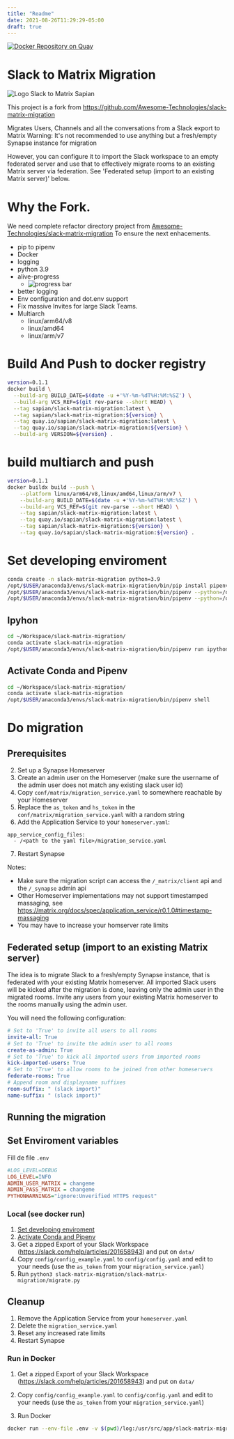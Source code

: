 ```yaml
---
title: "Readme"
date: 2021-08-26T11:29:29-05:00
draft: true
---
```


[![Docker Repository on Quay](https://quay.io/repository/sapian/slack-matrix-migration/status "Docker Repository on Quay")](https://quay.io/repository/sapian/slack-matrix-migration)

# Slack to Matrix Migration

![Logo Slack to Matrix Sapian](/images/Logo_circular_Matrix_server_slack_migration_name_bg.svg)

This project is a fork from https://github.com/Awesome-Technologies/slack-matrix-migration

Migrates Users, Channels and all the conversations from a Slack export to Matrix
Warning: It's not recommended to use anything but a fresh/empty Synapse instance for migration

However, you can configure it to import the Slack workspace to an empty federated server
and use that to effectively migrate rooms to an existing Matrix server via federation.
See 'Federated setup (import to an existing Matrix server)' below.

# Why the Fork.

We need complete refactor directory project from [Awesome-Technologies/slack-matrix-migration](https://github.com/Awesome-Technologies/slack-matrix-migration)
To ensure the next enhacements.

- pip to pipenv
- Docker
- logging
- python 3.9
- alive-progress
  - ![progress bar](/images/example.gif)
- better logging
- Env configuration and dot.env support
- Fix massive Invites for large Slack Teams.
- Multiarch
  - linux/arm64/v8
  - linux/amd64
  - linux/arm/v7


# Build And Push to docker registry

``` bash
version=0.1.1
docker build \
  --build-arg BUILD_DATE=$(date -u +'%Y-%m-%dT%H:%M:%SZ') \
  --build-arg VCS_REF=$(git rev-parse --short HEAD) \
  --tag sapian/slack-matrix-migration:latest \
  --tag sapian/slack-matrix-migration:${version} \
  --tag quay.io/sapian/slack-matrix-migration:latest \
  --tag quay.io/sapian/slack-matrix-migration:${version} \
  --build-arg VERSION=${version} .
```

# build multiarch and push

``` bash
version=0.1.1
docker buildx build --push \
    --platform linux/arm64/v8,linux/amd64,linux/arm/v7 \
    --build-arg BUILD_DATE=$(date -u +'%Y-%m-%dT%H:%M:%SZ') \
    --build-arg VCS_REF=$(git rev-parse --short HEAD) \
    --tag sapian/slack-matrix-migration:latest \
    --tag quay.io/sapian/slack-matrix-migration:latest \
    --tag sapian/slack-matrix-migration:${version} \
    --tag quay.io/sapian/slack-matrix-migration:${version} .
```

# Set developing enviroment

``` bash
conda create -n slack-matrix-migration python=3.9
/opt/$USER/anaconda3/envs/slack-matrix-migration/bin/pip install pipenv
/opt/$USER/anaconda3/envs/slack-matrix-migration/bin/pipenv --python=/opt/$USER/anaconda3/envs/slack-matrix-migration/bin/python install
/opt/$USER/anaconda3/envs/slack-matrix-migration/bin/pipenv --python=/opt/$USER/anaconda3/envs/slack-matrix-migration/bin/python install --dev
```

## Ipyhon

``` bash
cd ~/Workspace/slack-matrix-migration/
conda activate slack-matrix-migration
/opt/$USER/anaconda3/envs/slack-matrix-migration/bin/pipenv run ipython
```

## Activate Conda and Pipenv

``` bash
cd ~/Workspace/slack-matrix-migration/
conda activate slack-matrix-migration
/opt/$USER/anaconda3/envs/slack-matrix-migration/bin/pipenv shell
```

# Do migration

## Prerequisites
2. Set up a Synapse Homeserver
3. Create an admin user on the Homeserver (make sure the username of the admin user does not match any existing slack user id)
4. Copy `conf/matrix/migration_service.yaml` to somewhere reachable by your Homeserver
5. Replace the `as_token` and `hs_token` in the `conf/matrix/migration_service.yaml` with a random string
6. Add the Application Service to your `homeserver.yaml`:
```
app_service_config_files:
  - /<path to the yaml file>/migration_service.yaml
```
7. Restart Synapse

Notes:

- Make sure the migration script can access the `/_matrix/client` api and the `/_synapse` admin api
- Other Homeserver implementations may not support timestamped massaging, see https://matrix.org/docs/spec/application_service/r0.1.0#timestamp-massaging
- You may have to increase your homserver rate limits

## Federated setup (import to an existing Matrix server)

The idea is to migrate Slack to a fresh/empty Synapse instance, that is federated with your existing Matrix homeserver.
All imported Slack users will be kicked after the migration is done, leaving only the admin user in the migrated rooms.
Invite any users from your existing Matrix homeserver to the rooms manually using the admin user.

You will need the following configuration:

```yaml
# Set to 'True' to invite all users to all rooms
invite-all: True
# Set to 'True' to invite the admin user to all rooms
create-as-admin: True
# Set to 'True' to kick all imported users from imported rooms
kick-imported-users: True
# Set to 'True' to allow rooms to be joined from other homeservers
federate-rooms: True
# Append room and displayname suffixes
room-suffix: " (slack import)"
name-suffix: " (slack import)"
```

## Running the migration

## Set Enviroment variables
Fill de file `.env`

``` ini
#LOG_LEVEL=DEBUG
LOG_LEVEL=INFO
ADMIN_USER_MATRIX = changeme
ADMIN_PASS_MATRIX = changeme
PYTHONWARNINGS="ignore:Unverified HTTPS request"
```

### Local (see docker run)

1. [Set developing enviroment](#set-developing-enviroment)
2. [Activate Conda and Pipenv](#activate-conda-and-pipenv)
3. Get a zipped Export of your Slack Workspace (https://slack.com/help/articles/201658943) and put on `data/`
4. Copy `config/config_example.yaml` to `config/config.yaml` and edit to your needs (use the `as_token` from your `migration_service.yaml`)
5. Run `python3 slack-matrix-migration/slack-matrix-migration/migrate.py`

## Cleanup
1. Remove the Application Service from your `homeserver.yaml`
2. Delete the `migration_service.yaml`
3. Reset any increased rate limits
4. Restart Synapse


### Run in Docker

1. Get a zipped Export of your Slack Workspace (https://slack.com/help/articles/201658943) and put on `data/`

2. Copy `config/config_example.yaml` to `config/config.yaml` and edit to your needs (use the `as_token` from your `migration_service.yaml`)

3. Run Docker
  ``` Bash
  docker run --env-file .env -v $(pwd)/log:/usr/src/app/slack-matrix-migration/log -v $(pwd)/data:/usr/src/app/slack-matrix-migration/data -v $(pwd)/run:/usr/src/app/slack-matrix-migration/run -v $(pwd)/conf:/usr/src/app/slack-matrix-migration/conf --rm -it sapian/slack-matrix-migration:latest
  ```
